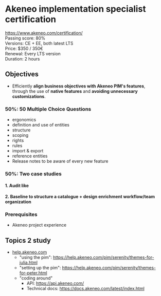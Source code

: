 # Akeneo implementation specialist certification

https://www.akeneo.com/certification/   
Passing score: 80%   
Versions: CE + EE, both latest LTS   
Price: $350 / 350€  
Renewal: Every LTS version  
Duration: 2 hours  


## Objectives

- Efficiently **align business objectives with Akeneo PIM's features**, through the use of **native features** and **avoiding unnecessary customizations**.

### 50%: 50 Multiple Choice Questions

- ergonomics
- definition and use of entities
- structure
- scoping
- rights
- rules
- import & export
- reference entities
- Release notes to be aware of every new feature

### 50%: Two case studies

#### 1. Audit like

#### 2. Baseline to structure a catalogue + design enrichment workflow/team organization


### Prerequisites

- Akeneo project experience

## Topics 2 study

- [help.akeneo.com](https://help.akeneo.com/)
  - "using the pim": https://help.akeneo.com/pim/serenity/themes-for-julia.html
  - "setting up the pim": https://help.akeneo.com/pim/serenity/themes-for-peter.html
  - "coding around"
    - API: https://api.akeneo.com/
    - Technical docs: https://docs.akeneo.com/latest/index.html
